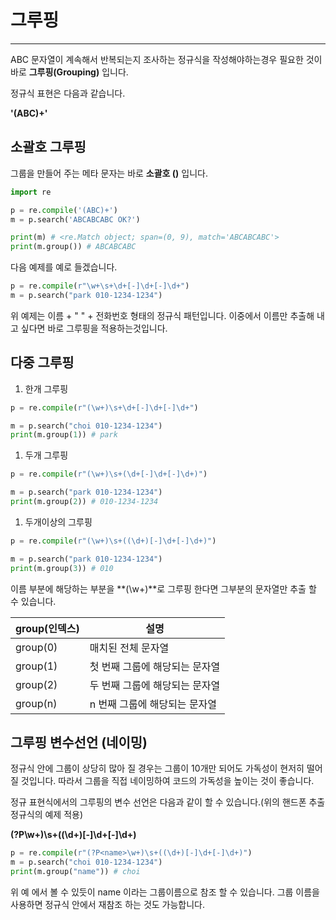 # 그루핑

***

ABC 문자열이 계속해서 반복되는지 조사하는 정규식을 작성해야하는경우 필요한 것이 바로 **그루핑(Grouping)** 입니다.

정규식 표현은 다음과 같습니다.

**'(ABC)+'**

## 소괄호 그루핑

그룹을 만들어 주는 메타 문자는 바로 **소괄호 ()** 입니다.

```python
import re

p = re.compile('(ABC)+')
m = p.search('ABCABCABC OK?')

print(m) # <re.Match object; span=(0, 9), match='ABCABCABC'>
print(m.group()) # ABCABCABC
```

다음 예제를 예로 들겠습니다.

```python
p = re.compile(r"\w+\s+\d+[-]\d+[-]\d+")
m = p.search("park 010-1234-1234")
```

위 예제는 이름 + " " + 전화번호 형태의 정규식 패턴입니다. 이중에서 이름만 추출해 내고 싶다면 바로 그루핑을 적용하는것입니다.

## 다중 그루핑

1. 한개 그루핑

```python
p = re.compile(r"(\w+)\s+\d+[-]\d+[-]\d+")

m = p.search("choi 010-1234-1234")
print(m.group(1)) # park
```

1. 두개 그루핑

```python
p = re.compile(r"(\w+)\s+(\d+[-]\d+[-]\d+)")

m = p.search("park 010-1234-1234")
print(m.group(2)) # 010-1234-1234
```

1. 두개이상의 그루핑

```python
p = re.compile(r"(\w+)\s+((\d+)[-]\d+[-]\d+)")

m = p.search("park 010-1234-1234")
print(m.group(3)) # 010
```

이름 부분에 해당하는 부분을 \*\*(\w+)\*\*로 그루핑 한다면 그부분의 문자열만 추출 할 수 있습니다.

| group(인덱스) | 설명                |
| ---------- | ----------------- |
| group(0)   | 매치된 전체 문자열        |
| group(1)   | 첫 번째 그룹에 해당되는 문자열 |
| group(2)   | 두 번째 그룹에 해당되는 문자열 |
| group(n)   | n 번째 그룹에 해당되는 문자열 |

## 그루핑 변수선언 (네이밍)

정규식 안에 그룹이 상당히 많아 질 경우는 그룹이 10개만 되어도 가독성이 현저히 떨어 질 것입니다. 따라서 그룹을 직접 네이밍하여 코드의 가독성을 높이는 것이 좋습니다.

정규 표현식에서의 그루핑의 변수 선언은 다음과 같이 할 수 있습니다.(위의 핸드폰 추출 정규식의 예제 적용)

**(?P\w+)\s+((\d+)\[-]\d+\[-]\d+)**

```python
p = re.compile(r"(?P<name>\w+)\s+((\d+)[-]\d+[-]\d+)")
m = p.search("choi 010-1234-1234")
print(m.group("name")) # choi
```

위 예 에서 볼 수 있듯이 name 이라는 그룹이름으로 참조 할 수 있습니다. 그룹 이름을 사용하면 정규식 안에서 재참조 하는 것도 가능합니다.
